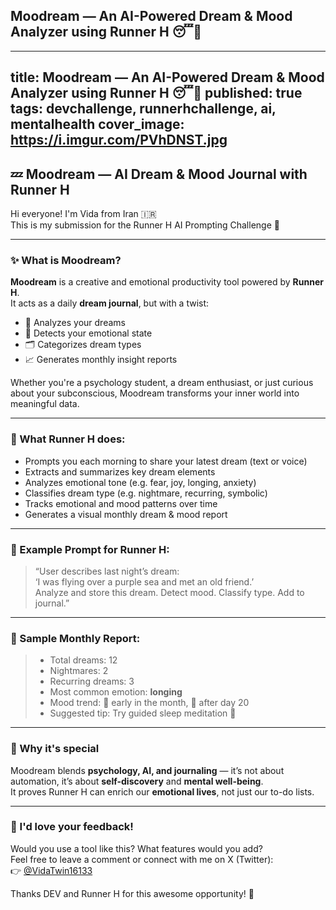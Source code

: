## Moodream — An AI-Powered Dream & Mood Analyzer using Runner H 😴🌙

---
title: Moodream — An AI-Powered Dream & Mood Analyzer using Runner H 😴🌙
published: true
tags: devchallenge, runnerhchallenge, ai, mentalhealth
cover_image: https://i.imgur.com/PVhDNST.jpg
---

## 💤 Moodream — AI Dream & Mood Journal with Runner H

Hi everyone! I'm Vida from Iran 🇮🇷  
This is my submission for the Runner H AI Prompting Challenge 🧠

---

### ✨ What is Moodream?

**Moodream** is a creative and emotional productivity tool powered by **Runner H**.  
It acts as a daily **dream journal**, but with a twist:

- 🧠 Analyzes your dreams  
- 💖 Detects your emotional state  
- 🗂️ Categorizes dream types  
- 📈 Generates monthly insight reports

Whether you're a psychology student, a dream enthusiast, or just curious about your subconscious, Moodream transforms your inner world into meaningful data.

---

### 🧠 What Runner H does:

- Prompts you each morning to share your latest dream (text or voice)
- Extracts and summarizes key dream elements
- Analyzes emotional tone (e.g. fear, joy, longing, anxiety)
- Classifies dream type (e.g. nightmare, recurring, symbolic)
- Tracks emotional and mood patterns over time
- Generates a visual monthly dream & mood report

---

### 🌈 Example Prompt for Runner H:

> “User describes last night’s dream:  
> ‘I was flying over a purple sea and met an old friend.’  
> Analyze and store this dream. Detect mood. Classify type. Add to journal.”

---

### 📅 Sample Monthly Report:

> - Total dreams: 12  
> - Nightmares: 2  
> - Recurring dreams: 3  
> - Most common emotion: **longing**  
> - Mood trend: 🔻 early in the month, 🔼 after day 20  
> - Suggested tip: Try guided sleep meditation 🌿

---

### 🚀 Why it's special

Moodream blends **psychology, AI, and journaling** — it’s not about automation, it’s about **self-discovery** and **mental well-being**.  
It proves Runner H can enrich our **emotional lives**, not just our to-do lists.

---

### 💬 I'd love your feedback!

Would you use a tool like this? What features would you add?  
Feel free to leave a comment or connect with me on X (Twitter):  
👉 [@VidaTwin16133](https://x.com/VidaTwin16133)

Thanks DEV and Runner H for this awesome opportunity! 💙
